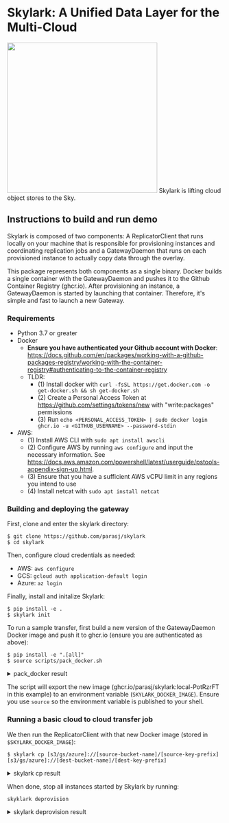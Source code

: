# Skylark: A Unified Data Layer for the Multi-Cloud

<img src="https://gist.githubusercontent.com/parasj/d67e6e161ea1329d4509c69bc3325dcb/raw/232009efdeb8620d2acb91aec111dedf98fdae18/skylark.jpg" width="350px">
Skylark is lifting cloud object stores to the Sky.

## Instructions to build and run demo
Skylark is composed of two components: A ReplicatorClient that runs locally on your machine that is responsible for provisioning instances and coordinating replication jobs and a GatewayDaemon that runs on each provisioned instance to actually copy data through the overlay.

This package represents both components as a single binary. Docker builds a single container with the GatewayDaemon and pushes it to the Github Container Registry (ghcr.io). After provisioning an instance, a GatewayDaemon is started by launching that container. Therefore, it's simple and fast to launch a new Gateway.

### Requirements
* Python 3.7 or greater
* Docker
    * **Ensure you have authenticated your Github account with Docker**: https://docs.github.com/en/packages/working-with-a-github-packages-registry/working-with-the-container-registry#authenticating-to-the-container-registry
    * TLDR:
        * (1) Install docker with `curl -fsSL https://get.docker.com -o get-docker.sh && sh get-docker.sh`
        * (2) Create a Personal Access Token at https://github.com/settings/tokens/new with "write:packages" permissions
        * (3) Run `echo <PERSONAL_ACCESS_TOKEN> | sudo docker login ghcr.io -u <GITHUB_USERNAME> --password-stdin`
* AWS:
	* (1) Install AWS CLI with `sudo apt install awscli`
	* (2) Configure AWS by running `aws configure` and input the necessary information. See https://docs.aws.amazon.com/powershell/latest/userguide/pstools-appendix-sign-up.html. 
	* (3) Ensure that you have a sufficient AWS vCPU limit in any regions you intend to use
	* (4) Install netcat with `sudo apt install netcat`

### Building and deploying the gateway

First, clone and enter the skylark directory:
```
$ git clone https://github.com/parasj/skylark
$ cd skylark
```

Then, configure cloud credentials as needed:

* AWS: `aws configure`
* GCS: `gcloud auth application-default login`
* Azure: `az login`

Finally, install and initalize Skylark:
```
$ pip install -e .
$ skylark init
```

To run a sample transfer, first build a new version of the GatewayDaemon Docker image and push it to ghcr.io (ensure you are authenticated as above):
```
$ pip install -e ".[all]"
$ source scripts/pack_docker.sh
```
<details>
<summary>pack_docker result</summary>
<br>

```
$ pip install -e ".[all]"
$ source scripts/pack_docker.sh
Building docker image
[+] Building 0.0s (2/2) FINISHED
 => [internal] load build definition from Dockerfile                                                                                               0.0s
 => => transferring dockerfile: 2B                                                                                                                 0.0s
 => [internal] load .dockerignore                                                                                                                  0.0s
 => => transferring context: 2B                                                                                                                    0.0s
failed to solve with frontend dockerfile.v0: failed to read dockerfile: open /var/lib/docker/tmp/buildkit-mount683951637/Dockerfile: no such file or directory
Uploading docker image to ghcr.io/parasj/skylark:local-PotRzrFT
The push refers to repository [ghcr.io/parasj/skylark]
20d2ed8618ca: Layer already exists
1c4146875228: Layer already exists
1f4f7ac2f199: Layer already exists
d1e36ec88afa: Layer already exists
824bf068fd3d: Layer already exists
local-PotRzrFT: digest: sha256:f412e376290d5a7bad28aca57ce9ffcf579e8dd7db3f4d6fb68ceae829d0a6b2 size: 1371
Deleted build cache objects:
tltkismwtov5n8zokghil1py9
u0e2ymhmv64oriiq66ibepn63

Total reclaimed space: 0B
SKYLARK_DOCKER_IMAGE=ghcr.io/parasj/skylark:local-PotRzrFT
```

</details>

The script will export the new image (ghcr.io/parasj/skylark:local-PotRzrFT in this example) to an environment variable (`SKYLARK_DOCKER_IMAGE`). Ensure you use `source` so the environment variable is published to your shell.

### Running a basic cloud to cloud transfer job
We then run the ReplicatorClient with that new Docker image (stored in `$SKYLARK_DOCKER_IMAGE`):
```
$ skylark cp [s3/gs/azure]://[source-bucket-name]/[source-key-prefix] [s3/gs/azure]://[dest-bucket-name]/[dest-key-prefix]
```
<details>
<summary>skylark cp result</summary>
<br>
 
```
$ skylark skylark cp s3://skylark-example-us-east-1/ s3://skylark-example-us-west-1/
11:34:48 [DEBUG] Cloud SSH key initialization: 3.23s
11:35:20 [DEBUG] Provisioning instances and waiting to boot: 31.87s
11:35:24 [DEBUG] Install docker: 2.79s
11:35:24 [DEBUG] Install docker: 2.50s
11:35:37 [DEBUG] Starting gateway aws:us-west-1:i-09dda9567bcf9ecad, host: 52.53.229.126: Docker pull: 13.10s
11:35:37 [DEBUG] Starting gateway aws:us-west-1:i-09dda9567bcf9ecad, host: 52.53.229.126: Starting gateway container
11:35:39 [DEBUG] Starting gateway aws:us-west-1:i-09dda9567bcf9ecad, host: 52.53.229.126: Gateway started fabfc1cd5aefa24c0cb5d5572501b19ff33e483cadfcccddc9bd0d90368c5329
11:36:05 [DEBUG] Starting gateway aws:us-east-1:i-08a9b4f70ee2caca3, host: 54.158.252.172: Docker pull: 39.93s
11:36:05 [DEBUG] Starting gateway aws:us-east-1:i-08a9b4f70ee2caca3, host: 54.158.252.172: Starting gateway container
11:36:14 [DEBUG] Starting gateway aws:us-east-1:i-08a9b4f70ee2caca3, host: 54.158.252.172: Gateway started 18ebc8a3a04b632375a71ae88e18286d402364e467b30b00ad3168391a914eaf
11:36:15 [DEBUG] Install gateway package on instances: 55.05s
11:36:15 [INFO]  Provisioned ReplicationTopologyGateway(region='aws:us-east-1', instance=0): http://54.158.252.172:8888/container/18ebc8a3a04b
11:36:15 [INFO]  Provisioned ReplicationTopologyGateway(region='aws:us-west-1', instance=0): http://52.53.229.126:8888/container/fabfc1cd5aef
11:36:15 [INFO]  Batch 0 size: 4387690 with 3 chunks
11:36:15 [DEBUG] Building chunk requests: 0.00s
11:36:15 [DEBUG] Sending 3 chunk requests to 54.158.252.172
11:36:15 [DEBUG] Dispatch chunk requests: 0.27s
11:36:15 [INFO]  0.00GByte replication job launched
0/3 chunks done (0.00 / 0.00GB, 0.00Gbit/s, ETA=unknown)                                                                                                    
Replication: average 0.02Gbit/s: 100%|███████████████████████████████████████████████████████████████████████████████| 33.5M/33.5M [00:02<00:00, 17.0Mbit/s]
11:36:17 [INFO]  Copying gateway logs from aws:us-east-1:i-08a9b4f70ee2caca3
11:36:17 [INFO]  Copying gateway logs from aws:us-west-1:i-09dda9567bcf9ecad
11:36:21 [DEBUG] Wrote profile to /tmp/skylark/transfer_2022-03-29T11:36:17.755039/traceevent_5cb6dfbf-fac6-4ce6-a61b-1b813e83723d.json, visualize using `about://tracing` in Chrome
11:36:22 [WARN]  Deprovisioning 2 instances
11:36:23 [WARN]  Deprovisioned aws:us-west-1:i-09dda9567bcf9ecad
11:36:24 [WARN]  Deprovisioned aws:us-east-1:i-08a9b4f70ee2caca3

{"total_runtime_s": 1.692787, "throughput_gbits": 0.019311843710588934, "monitor_status": "completed", "success": true}
```

</details>

When done, stop all instances started by Skylark by running:

```skyklark deprovision```

<details>
<summary>skylark deprovision result</summary>
<br>

```
$ skylark deprovision
No GCP project ID given, so will only deprovision AWS instances
Deprovisioning 3 instances
Deprovisioning (aws:ap-northeast-1): 100%|██████████████████████████████████████████████████████████████████████████████████████████████████████████████████████████████████████████████████████████████████████| 3/3 [00:01<00:00,  2.33it/s]
```

</details>

